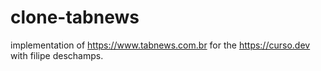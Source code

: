 # clone-tabnews
implementation of https://www.tabnews.com.br for the https://curso.dev with filipe deschamps.
